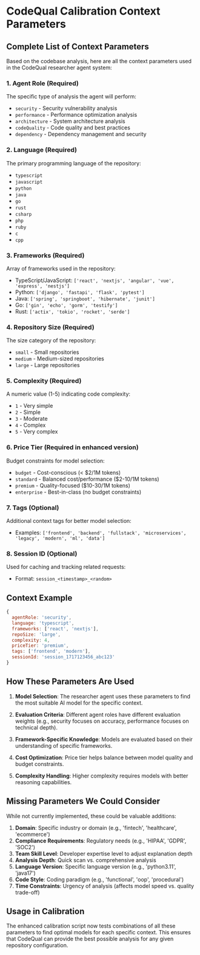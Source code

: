 # CodeQual Calibration Context Parameters

## Complete List of Context Parameters

Based on the codebase analysis, here are all the context parameters used in the CodeQual researcher agent system:

### 1. **Agent Role** (Required)
The specific type of analysis the agent will perform:
- `security` - Security vulnerability analysis
- `performance` - Performance optimization analysis
- `architecture` - System architecture analysis
- `codeQuality` - Code quality and best practices
- `dependency` - Dependency management and security

### 2. **Language** (Required)
The primary programming language of the repository:
- `typescript`
- `javascript`
- `python`
- `java`
- `go`
- `rust`
- `csharp`
- `php`
- `ruby`
- `c`
- `cpp`

### 3. **Frameworks** (Required)
Array of frameworks used in the repository:
- TypeScript/JavaScript: `['react', 'nextjs', 'angular', 'vue', 'express', 'nestjs']`
- Python: `['django', 'fastapi', 'flask', 'pytest']`
- Java: `['spring', 'springboot', 'hibernate', 'junit']`
- Go: `['gin', 'echo', 'gorm', 'testify']`
- Rust: `['actix', 'tokio', 'rocket', 'serde']`

### 4. **Repository Size** (Required)
The size category of the repository:
- `small` - Small repositories
- `medium` - Medium-sized repositories
- `large` - Large repositories

### 5. **Complexity** (Required)
A numeric value (1-5) indicating code complexity:
- `1` - Very simple
- `2` - Simple
- `3` - Moderate
- `4` - Complex
- `5` - Very complex

### 6. **Price Tier** (Required in enhanced version)
Budget constraints for model selection:
- `budget` - Cost-conscious (< $2/1M tokens)
- `standard` - Balanced cost/performance ($2-10/1M tokens)
- `premium` - Quality-focused ($10-30/1M tokens)
- `enterprise` - Best-in-class (no budget constraints)

### 7. **Tags** (Optional)
Additional context tags for better model selection:
- Examples: `['frontend', 'backend', 'fullstack', 'microservices', 'legacy', 'modern', 'ml', 'data']`

### 8. **Session ID** (Optional)
Used for caching and tracking related requests:
- Format: `session_<timestamp>_<random>`

## Context Example

```javascript
{
  agentRole: 'security',
  language: 'typescript',
  frameworks: ['react', 'nextjs'],
  repoSize: 'large',
  complexity: 4,
  priceTier: 'premium',
  tags: ['frontend', 'modern'],
  sessionId: 'session_1717123456_abc123'
}
```

## How These Parameters Are Used

1. **Model Selection**: The researcher agent uses these parameters to find the most suitable AI model for the specific context.

2. **Evaluation Criteria**: Different agent roles have different evaluation weights (e.g., security focuses on accuracy, performance focuses on technical depth).

3. **Framework-Specific Knowledge**: Models are evaluated based on their understanding of specific frameworks.

4. **Cost Optimization**: Price tier helps balance between model quality and budget constraints.

5. **Complexity Handling**: Higher complexity requires models with better reasoning capabilities.

## Missing Parameters We Could Consider

While not currently implemented, these could be valuable additions:

1. **Domain**: Specific industry or domain (e.g., 'fintech', 'healthcare', 'ecommerce')
2. **Compliance Requirements**: Regulatory needs (e.g., 'HIPAA', 'GDPR', 'SOC2')
3. **Team Skill Level**: Developer expertise level to adjust explanation depth
4. **Analysis Depth**: Quick scan vs. comprehensive analysis
5. **Language Version**: Specific language version (e.g., 'python3.11', 'java17')
6. **Code Style**: Coding paradigm (e.g., 'functional', 'oop', 'procedural')
7. **Time Constraints**: Urgency of analysis (affects model speed vs. quality trade-off)

## Usage in Calibration

The enhanced calibration script now tests combinations of all these parameters to find optimal models for each specific context. This ensures that CodeQual can provide the best possible analysis for any given repository configuration.
